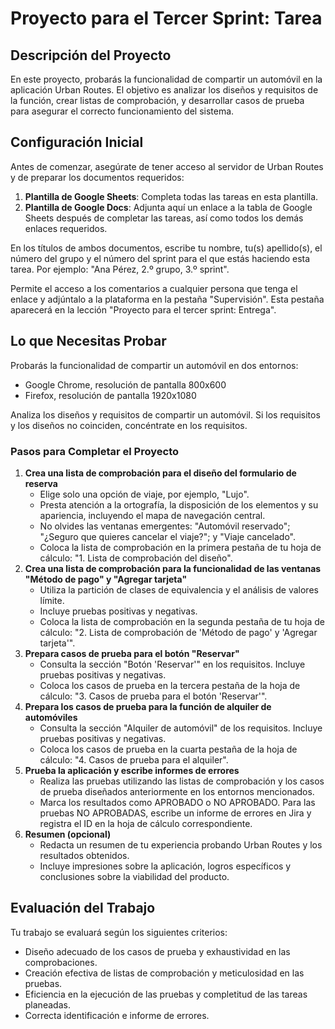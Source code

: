 <!DOCTYPE html>
<html lang="es">
<head>
    <meta charset="UTF-8">
    <meta name="viewport" content="width=device-width, initial-scale=1.0">
</head>
<body>

<h1>Proyecto para el Tercer Sprint: Tarea</h1>

<h2>Descripción del Proyecto</h2>
<p>En este proyecto, probarás la funcionalidad de compartir un automóvil en la aplicación Urban Routes. El objetivo es analizar los diseños y requisitos de la función, crear listas de comprobación, y desarrollar casos de prueba para asegurar el correcto funcionamiento del sistema.</p>

<h2>Configuración Inicial</h2>
<p>Antes de comenzar, asegúrate de tener acceso al servidor de Urban Routes y de preparar los documentos requeridos:</p>
<ol>
    <li><strong>Plantilla de Google Sheets</strong>: Completa todas las tareas en esta plantilla.</li>
    <li><strong>Plantilla de Google Docs</strong>: Adjunta aquí un enlace a la tabla de Google Sheets después de completar las tareas, así como todos los demás enlaces requeridos.</li>
</ol>
<p>En los títulos de ambos documentos, escribe tu nombre, tu(s) apellido(s), el número del grupo y el número del sprint para el que estás haciendo esta tarea. Por ejemplo: "Ana Pérez, 2.º grupo, 3.º sprint".</p>
<p>Permite el acceso a los comentarios a cualquier persona que tenga el enlace y adjúntalo a la plataforma en la pestaña "Supervisión". Esta pestaña aparecerá en la lección "Proyecto para el tercer sprint: Entrega".</p>

<h2>Lo que Necesitas Probar</h2>
<p>Probarás la funcionalidad de compartir un automóvil en dos entornos:</p>
<ul>
    <li>Google Chrome, resolución de pantalla 800x600</li>
    <li>Firefox, resolución de pantalla 1920x1080</li>
</ul>
<p>Analiza los diseños y requisitos de compartir un automóvil. Si los requisitos y los diseños no coinciden, concéntrate en los requisitos.</p>

<h3>Pasos para Completar el Proyecto</h3>

<ol>
    <li>
        <strong>Crea una lista de comprobación para el diseño del formulario de reserva</strong>
        <ul>
            <li>Elige solo una opción de viaje, por ejemplo, "Lujo".</li>
            <li>Presta atención a la ortografía, la disposición de los elementos y su apariencia, incluyendo el mapa de navegación central.</li>
            <li>No olvides las ventanas emergentes: "Automóvil reservado"; "¿Seguro que quieres cancelar el viaje?"; y "Viaje cancelado".</li>
            <li>Coloca la lista de comprobación en la primera pestaña de tu hoja de cálculo: "1. Lista de comprobación del diseño".</li>
        </ul>
    </li>
    <li>
        <strong>Crea una lista de comprobación para la funcionalidad de las ventanas "Método de pago" y "Agregar tarjeta"</strong>
        <ul>
            <li>Utiliza la partición de clases de equivalencia y el análisis de valores límite.</li>
            <li>Incluye pruebas positivas y negativas.</li>
            <li>Coloca la lista de comprobación en la segunda pestaña de tu hoja de cálculo: "2. Lista de comprobación de 'Método de pago' y 'Agregar tarjeta'".</li>
        </ul>
    </li>
    <li>
        <strong>Prepara casos de prueba para el botón "Reservar"</strong>
        <ul>
            <li>Consulta la sección "Botón 'Reservar'" en los requisitos. Incluye pruebas positivas y negativas.</li>
            <li>Coloca los casos de prueba en la tercera pestaña de la hoja de cálculo: "3. Casos de prueba para el botón 'Reservar'".</li>
        </ul>
    </li>
    <li>
        <strong>Prepara los casos de prueba para la función de alquiler de automóviles</strong>
        <ul>
            <li>Consulta la sección "Alquiler de automóvil" de los requisitos. Incluye pruebas positivas y negativas.</li>
            <li>Coloca los casos de prueba en la cuarta pestaña de la hoja de cálculo: "4. Casos de prueba para el alquiler".</li>
        </ul>
    </li>
    <li>
        <strong>Prueba la aplicación y escribe informes de errores</strong>
        <ul>
            <li>Realiza las pruebas utilizando las listas de comprobación y los casos de prueba diseñados anteriormente en los entornos mencionados.</li>
            <li>Marca los resultados como APROBADO o NO APROBADO. Para las pruebas NO APROBADAS, escribe un informe de errores en Jira y registra el ID en la hoja de cálculo correspondiente.</li>
        </ul>
    </li>
    <li>
        <strong>Resumen (opcional)</strong>
        <ul>
            <li>Redacta un resumen de tu experiencia probando Urban Routes y los resultados obtenidos.</li>
            <li>Incluye impresiones sobre la aplicación, logros específicos y conclusiones sobre la viabilidad del producto.</li>
        </ul>
    </li>
</ol>

<h2>Evaluación del Trabajo</h2>
<p>Tu trabajo se evaluará según los siguientes criterios:</p>
<ul>
    <li>Diseño adecuado de los casos de prueba y exhaustividad en las comprobaciones.</li>
    <li>Creación efectiva de listas de comprobación y meticulosidad en las pruebas.</li>
    <li>Eficiencia en la ejecución de las pruebas y completitud de las tareas planeadas.</li>
    <li>Correcta identificación e informe de errores.</li>
</ul>

</body>
</html>

